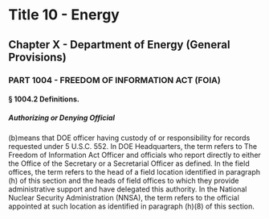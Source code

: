 
# Title 10 - Energy
## Chapter X - Department of Energy (General Provisions)
### PART 1004 - FREEDOM OF INFORMATION ACT (FOIA)
#### § 1004.2 Definitions.
##### Authorizing or Denying Official

(b)means that DOE officer having custody of or responsibility for records requested under 5 U.S.C. 552. In DOE Headquarters, the term refers to The Freedom of Information Act Officer and officials who report directly to either the Office of the Secretary or a Secretarial Officer as defined. In the field offices, the term refers to the head of a field location identified in paragraph (h) of this section and the heads of field offices to which they provide administrative support and have delegated this authority. In the National Nuclear Security Administration (NNSA), the term refers to the official appointed at such location as identified in paragraph (h)(8) of this section.
